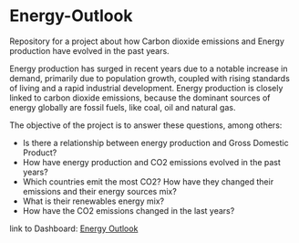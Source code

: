 # Energy-Outlook
Repository for a project about how Carbon dioxide emissions and Energy production have evolved in the past years. 

Energy production has surged in recent years due to a notable increase in demand, primarily due to population growth, coupled with rising standards of living and a rapid industrial development. Energy production is closely linked to carbon dioxide emissions, because the dominant sources of energy globally are fossil fuels, like coal, oil and natural gas.

The objective of the project is to answer these questions, among others:
- Is there a relationship between energy production and Gross Domestic Product?
- How have energy production and CO2 emissions evolved in the past years? 
- Which countries emit the most CO2? How have they changed their emissions and their energy sources mix? 
- What is their renewables energy mix?
- How have the CO2 emissions changed in the last years?

link to Dashboard: [Energy Outlook](https://public.tableau.com/app/profile/jaime.suarez4491/viz/EnergyOutlook_17114898294590/Evolutionofenergy?publish=yes)
